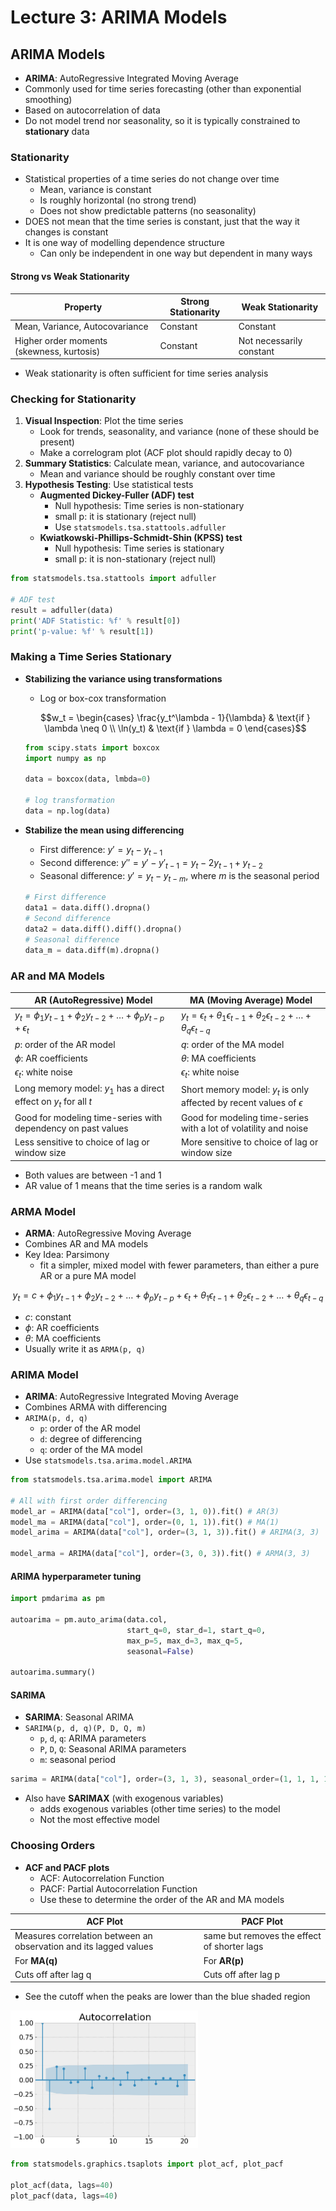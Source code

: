 # Lecture 3: ARIMA Models

## ARIMA Models

- **ARIMA**: AutoRegressive Integrated Moving Average
- Commonly used for time series forecasting (other than exponential smoothing)
- Based on autocorrelation of data
- Do not model trend nor seasonality, so it is typically constrained to **stationary** data

### Stationarity

- Statistical properties of a time series do not change over time
  - Mean, variance is constant
  - Is roughly horizontal (no strong trend)
  - Does not show predictable patterns (no seasonality)
- DOES not mean that the time series is constant, just that the way it changes is constant
- It is one way of modelling dependence structure
  - Can only be independent in one way but dependent in many ways

#### Strong vs Weak Stationarity

| Property                                  | Strong Stationarity | Weak Stationarity        |
| ----------------------------------------- | ------------------- | ------------------------ |
| Mean, Variance, Autocovariance            | Constant            | Constant                 |
| Higher order moments (skewness, kurtosis) | Constant            | Not necessarily constant |

- Weak stationarity is often sufficient for time series analysis

### Checking for Stationarity

1. **Visual Inspection**: Plot the time series
   - Look for trends, seasonality, and variance (none of these should be present)
   - Make a correlogram plot (ACF plot should rapidly decay to 0)
2. **Summary Statistics**: Calculate mean, variance, and autocovariance
   - Mean and variance should be roughly constant over time
3. **Hypothesis Testing**: Use statistical tests
   - **Augmented Dickey-Fuller (ADF) test**
     - Null hypothesis: Time series is non-stationary
     - small p: it is stationary (reject null)
     - Use `statsmodels.tsa.stattools.adfuller`
   - **Kwiatkowski-Phillips-Schmidt-Shin (KPSS) test**
     - Null hypothesis: Time series is stationary
     - small p: it is non-stationary (reject null)

```python
from statsmodels.tsa.stattools import adfuller

# ADF test
result = adfuller(data)
print('ADF Statistic: %f' % result[0])
print('p-value: %f' % result[1])
```

### Making a Time Series Stationary

- **Stabilizing the variance using transformations**

  - Log or box-cox transformation

  $$w_t = \begin{cases} \frac{y_t^\lambda - 1}{\lambda} & \text{if } \lambda \neq 0 \\ \ln(y_t) & \text{if } \lambda = 0 \end{cases}$$

  ```python
  from scipy.stats import boxcox
  import numpy as np

  data = boxcox(data, lmbda=0)

  # log transformation
  data = np.log(data)
  ```

- **Stabilize the mean using differencing**

  - First difference: $y' = y_t - y_{t-1}$
  - Second difference: $y'' = y' - y'_{t-1} = y_t - 2y_{t-1} + y_{t-2}$
  - Seasonal difference: $y' = y_t - y_{t-m}$, where $m$ is the seasonal period

  ```python
  # First difference
  data1 = data.diff().dropna()
  # Second difference
  data2 = data.diff().diff().dropna()
  # Seasonal difference
  data_m = data.diff(m).dropna()
  ```

### AR and MA Models

| AR (AutoRegressive) Model                                                      | MA (Moving Average) Model                                                                                 |
| ------------------------------------------------------------------------------ | --------------------------------------------------------------------------------------------------------- |
| $y_t = \phi_1 y_{t-1} + \phi_2 y_{t-2} + \ldots + \phi_p y_{t-p} + \epsilon_t$ | $y_t = \epsilon_t + \theta_1 \epsilon_{t-1} + \theta_2 \epsilon_{t-2} + \ldots + \theta_q \epsilon_{t-q}$ |
| $p$: order of the AR model                                                     | $q$: order of the MA model                                                                                |
| $\phi$: AR coefficients                                                        | $\theta$: MA coefficients                                                                                 |
| $\epsilon_t$: white noise                                                      | $\epsilon_t$: white noise                                                                                 |
| Long memory model: $y_1$ has a direct effect on $y_t$ for all $t$              | Short memory model: $y_t$ is only affected by recent values of $\epsilon$                                 |
| Good for modeling time-series with dependency on past values                   | Good for modeling time-series with a lot of volatility and noise                                          |
| Less sensitive to choice of lag or window size                                 | More sensitive to choice of lag or window size                                                            |

- Both values are between -1 and 1
- AR value of 1 means that the time series is a random walk

### ARMA Model

- **ARMA**: AutoRegressive Moving Average
- Combines AR and MA models
- Key Idea: Parsimony
  - fit a simpler, mixed model with fewer parameters, than either a pure AR or a pure MA model

$$y_t = c + \phi_1 y_{t-1} + \phi_2 y_{t-2} + \ldots + \phi_p y_{t-p} + \epsilon_t + \theta_1 \epsilon_{t-1} + \theta_2 \epsilon_{t-2} + \ldots + \theta_q \epsilon_{t-q}$$

- $c$: constant
- $\phi$: AR coefficients
- $\theta$: MA coefficients
- Usually write it as `ARMA(p, q)`

### ARIMA Model

- **ARIMA**: AutoRegressive Integrated Moving Average
- Combines ARMA with differencing
- `ARIMA(p, d, q)`
  - `p`: order of the AR model
  - `d`: degree of differencing
  - `q`: order of the MA model
- Use `statsmodels.tsa.arima.model.ARIMA`

```python
from statsmodels.tsa.arima.model import ARIMA

# All with first order differencing
model_ar = ARIMA(data["col"], order=(3, 1, 0)).fit() # AR(3)
model_ma = ARIMA(data["col"], order=(0, 1, 1)).fit() # MA(1)
model_arima = ARIMA(data["col"], order=(3, 1, 3)).fit() # ARIMA(3, 3)

model_arma = ARIMA(data["col"], order=(3, 0, 3)).fit() # ARMA(3, 3)
```

#### ARIMA hyperparameter tuning

```python
import pmdarima as pm

autoarima = pm.auto_arima(data.col,
                          start_q=0, star_d=1, start_q=0,
                          max_p=5, max_d=3, max_q=5,
                          seasonal=False)

autoarima.summary()
```

#### SARIMA

- **SARIMA**: Seasonal ARIMA
- `SARIMA(p, d, q)(P, D, Q, m)`
  - `p`, `d`, `q`: ARIMA parameters
  - `P`, `D`, `Q`: Seasonal ARIMA parameters
  - `m`: seasonal period

```python
sarima = ARIMA(data["col"], order=(3, 1, 3), seasonal_order=(1, 1, 1, 12)).fit()
```

- Also have **SARIMAX** (with exogenous variables)
  - adds exogenous variables (other time series) to the model
  - Not the most effective model

### Choosing Orders

- **ACF and PACF plots**
  - ACF: Autocorrelation Function
  - PACF: Partial Autocorrelation Function
  - Use these to determine the order of the AR and MA models

| ACF Plot                                                          | PACF Plot                                   |
| ----------------------------------------------------------------- | ------------------------------------------- |
| Measures correlation between an observation and its lagged values | same but removes the effect of shorter lags |
| For **MA(q)**                                                     | For **AR(p)**                               |
| Cuts off after lag q                                              | Cuts off after lag p                        |

- See the cutoff when the peaks are lower than the blue shaded region

<img src="images/3_acf.png" width="300">

```python
from statsmodels.graphics.tsaplots import plot_acf, plot_pacf

plot_acf(data, lags=40)
plot_pacf(data, lags=40)
```
